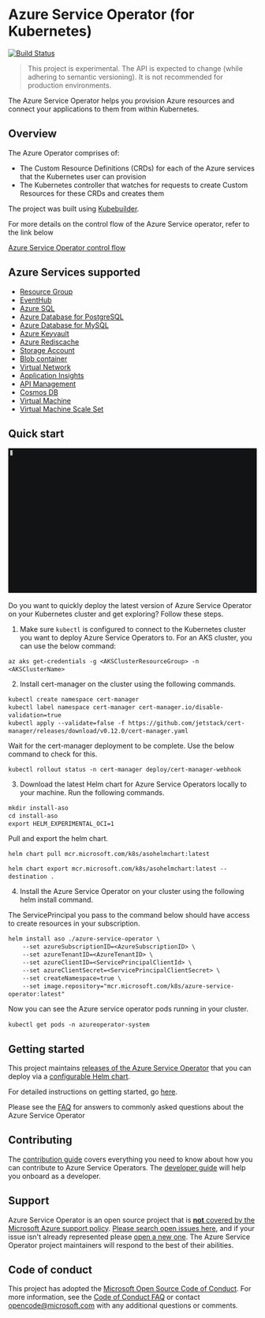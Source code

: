 # Azure Service Operator (for Kubernetes)

[![Build Status](https://dev.azure.com/azure/azure-service-operator/_apis/build/status/Azure.azure-service-operator?branchName=master)](https://dev.azure.com/azure/azure-service-operator/_build/latest?definitionId=36&branchName=master)

> This project is experimental. The API is expected to change (while adhering to semantic versioning). It is not recommended for production environments.

The Azure Service Operator helps you provision Azure resources and connect your applications to them from within Kubernetes.

## Overview

The Azure Operator comprises of:

- The Custom Resource Definitions (CRDs) for each of the Azure services that the Kubernetes user can provision
- The Kubernetes controller that watches for requests to create Custom Resources for these CRDs and creates them

The project was built using [Kubebuilder](https://book.kubebuilder.io/).

For more details on the control flow of the Azure Service operator, refer to the link below

[Azure Service Operator control flow](/docs/design/controlflow.md)

## Azure Services supported

- [Resource Group](/docs/services/resourcegroup/resourcegroup.md)
- [EventHub](/docs/services/eventhub/eventhub.md)
- [Azure SQL](/docs/services/azuresql/azuresql.md)
- [Azure Database for PostgreSQL](/docs/services/postgresql/postgresql.md)
- [Azure Database for MySQL](/docs/services/mysql/mysql.md)
- [Azure Keyvault](/docs/services/keyvault/keyvault.md)
- [Azure Rediscache](/docs/services/rediscache/rediscache.md)
- [Storage Account](/docs/services/storage/storageaccount.md)
- [Blob container](/docs/services/storage/blobcontainer.md)
- [Virtual Network](/docs/services/virtualnetwork/virtualnetwork.md)
- [Application Insights](/docs/services/appinsights/appinsights.md)
- [API Management](/docs/services/apimgmt/apimgmt.md)
- [Cosmos DB](/docs/services/cosmosdb/cosmosdb.md)
- [Virtual Machine](/docs/services/virtualmachine/virtualmachine.md)
- [Virtual Machine Scale Set](/docs/services/vmscaleset/vmscaleset.md)

## Quick start

![Deploying ASO](/docs/images/asodeploy.gif)

Do you want to quickly deploy the latest version of Azure Service Operator on your Kubernetes cluster and get exploring? Follow these steps.

1. Make sure `kubectl` is configured to connect to the Kubernetes cluster you want to deploy Azure Service Operators to.
For an AKS cluster, you can use the below command:

```
az aks get-credentials -g <AKSClusterResourceGroup> -n <AKSClusterName>
```

2. Install cert-manager on the cluster using the following commands.

```
kubectl create namespace cert-manager
kubectl label namespace cert-manager cert-manager.io/disable-validation=true
kubectl apply --validate=false -f https://github.com/jetstack/cert-manager/releases/download/v0.12.0/cert-manager.yaml
```

Wait for the cert-manager deployment to be complete. Use the below command to check for this.

```
kubectl rollout status -n cert-manager deploy/cert-manager-webhook
```

3. Download the latest Helm chart for Azure Service Operators locally to your machine. Run the following commands.

```
mkdir install-aso
cd install-aso
export HELM_EXPERIMENTAL_OCI=1
```

Pull and export the helm chart.

```
helm chart pull mcr.microsoft.com/k8s/asohelmchart:latest
```

```
helm chart export mcr.microsoft.com/k8s/asohelmchart:latest --destination .
```

4. Install the Azure Service Operator on your cluster using the following helm install command.

The ServicePrincipal you pass to the command below should have access to create resources in your subscription.

```
helm install aso ./azure-service-operator \
    --set azureSubscriptionID=<AzureSubscriptionID> \
    --set azureTenantID=<AzureTenantID> \
    --set azureClientID=<ServicePrincipalClientId> \
    --set azureClientSecret=<ServicePrincipalClientSecret> \
    --set createNamespace=true \
    --set image.repository="mcr.microsoft.com/k8s/azure-service-operator:latest"
```

Now you can see the Azure service operator pods running in your cluster.

`kubectl get pods -n azureoperator-system`

## Getting started

This project maintains [releases of the Azure Service Operator](https://github.com/Azure/azure-service-operator/releases) that you can deploy via a [configurable Helm chart](/charts/azure-service-operator).

For detailed instructions on getting started, go [here](docs/howto/contents.md).

Please see the [FAQ](docs/faq.md) for answers to commonly asked questions about the Azure Service Operator

## Contributing

The [contribution guide][contribution-guide] covers everything you need to know about how you can contribute to Azure Service Operators. The [developer guide][developer-guide] will help you onboard as a developer.

## Support

Azure Service Operator is an open source project that is [**not** covered by the Microsoft Azure support policy](https://support.microsoft.com/en-us/help/2941892/support-for-linux-and-open-source-technology-in-azure). [Please search open issues here](https://github.com/Azure/azure-service-operator/issues), and if your issue isn't already represented please [open a new one](https://github.com/Azure/azure-service-operator/issues/new/choose). The Azure Service Operator project maintainers will respond to the best of their abilities.

## Code of conduct

This project has adopted the [Microsoft Open Source Code of Conduct](https://opensource.microsoft.com/codeofconduct/). For more information, see the [Code of Conduct FAQ](https://opensource.microsoft.com/codeofconduct/faq) or contact [opencode@microsoft.com](mailto:opencode@microsoft.com) with any additional questions or comments.

[contribution-guide]: CONTRIBUTING.md
[developer-guide]: docs/howto/contents.md
[FAQ]: docs/faq.md
